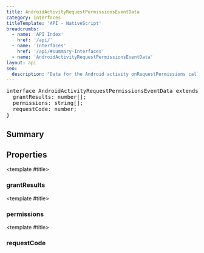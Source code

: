 ```yaml
---
title: AndroidActivityRequestPermissionsEventData
category: Interfaces
titleTemplate: 'API - NativeScript'
breadcrumbs:
  - name: 'API Index'
    href: '/api/'
  - name: 'Interfaces'
    href: '/api/#summary-Interfaces'
  - name: 'AndroidActivityRequestPermissionsEventData'
layout: api
seo:
  description: "Data for the Android activity onRequestPermissions callback"
---
```


<!-- This page is auto generated, do not edit manually. -->
<!-- Run "yarn generate:api-docs" to regenerate -->

<script setup lang="ts">
  import { provide } from "vue";
  import API_DATA from "./AndroidActivityRequestPermissionsEventData.data.json";
  
  provide('API_DATA', API_DATA);
</script>

<APIRefHierarchy v-once />

<pre class="not-prose [&_a]:text-blue-400 [&_a]:no-underline">interface AndroidActivityRequestPermissionsEventData extends <a href="/api/interface/AndroidActivityEventData">AndroidActivityEventData</a> {
  grantResults: number[];
  permissions: string[];
  requestCode: number;
}</pre>

<APIRefComment commentBase64="eyJibG9ja1RhZ3MiOltdLCJtb2RpZmllclRhZ3MiOnt9LCJzdW1tYXJ5IjpbeyJraW5kIjoidGV4dCIsInRleHQiOiJEYXRhIGZvciB0aGUgQW5kcm9pZCBhY3Rpdml0eSBvblJlcXVlc3RQZXJtaXNzaW9ucyBjYWxsYmFjayJ9XX0=" v-once />

## <Heading ignore>Summary</Heading>

<APIRefSummary v-once />

## Properties

<div class="">

<APIRef for="4738" v-once>

<template #title>

### grantResults

</template>

</APIRef>

</div>

<div class="">

<APIRef for="4737" v-once>

<template #title>

### permissions

</template>

</APIRef>

</div>

<div class="">

<APIRef for="4736" v-once>

<template #title>

### requestCode

</template>

</APIRef>

</div>
